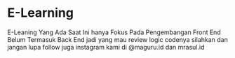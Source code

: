 # E-Learning
E-Leaning Yang Ada Saat Ini hanya Fokus Pada Pengembangan Front End Belum Termasuk Back End jadi yang mau review logic codenya silahkan dan jangan lupa follow juga instagram kami di @maguru.id dan mrasul.id
